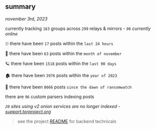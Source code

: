 
## summary
_november 3rd, 2023_

currently tracking `163` groups across `299` relays & mirrors - _`96` currently online_

⏲ there have been `17` posts within the `last 24 hours`

🦈 there have been `63` posts within the `month of november`

🪐 there have been `1518` posts within the `last 90 days`

🏚 there have been `3976` posts within the `year of 2023`

🦕 there have been `8666` posts `since the dawn of ransomwatch`

there are `96` custom parsers indexing posts

_`20` sites using v2 onion services are no longer indexed - [support.torproject.org](https://support.torproject.org/onionservices/v2-deprecation/)_

> see the project [README](https://github.com/joshhighet/ransomwatch#ransomwatch--) for backend technicals
